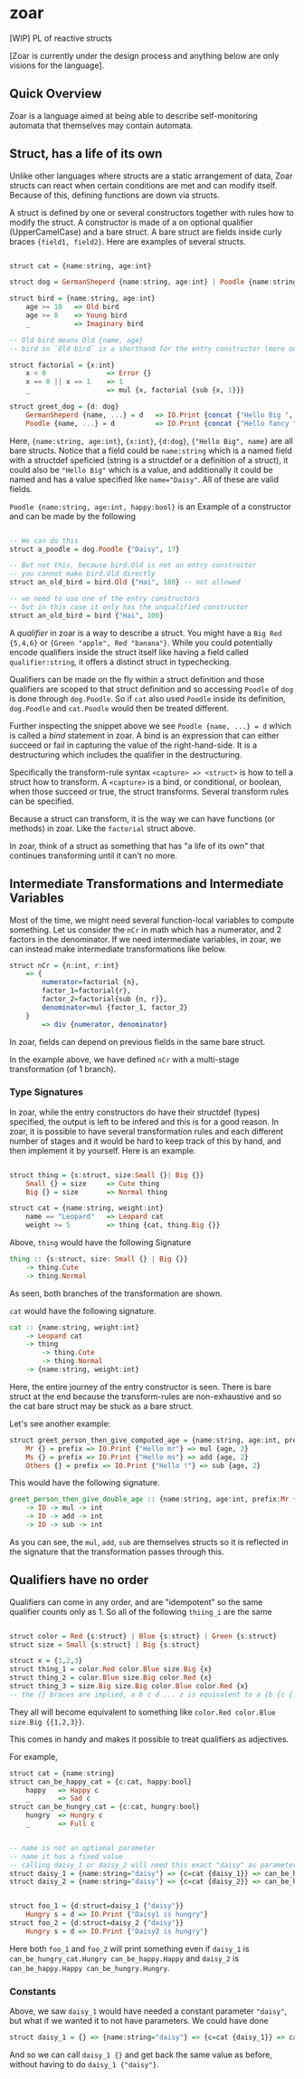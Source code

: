 # zoar

[WIP] PL of reactive structs

[Zoar is currently under the design process and anything below are only visions for the language].

## Quick Overview

Zoar is a language aimed at being able to describe self-monitoring automata that themselves may contain automata.

## Struct, has a life of its own

Unlike other languages where structs are a static arrangement of data, Zoar structs can react when certain conditions are met and can modify itself. Because of this, defining functions are down via structs.

A struct is defined by one or several constructors together with rules how to modify the struct. A constructor is made of a on optional qualifier (UpperCamelCase) and a bare struct. A bare struct are fields inside curly braces `{field1, field2}`. Here are examples of several structs.

```haskell

struct cat = {name:string, age:int}

struct dog = GermanSheperd {name:string, age:int} | Poodle {name:string, age:int, happy:bool}

struct bird = {name:string, age:int}
    age >= 10   => Old bird
    age >= 0    => Young bird
    _           => Imaginary bird

-- Old bird means Old {name, age}
-- bird in `Old bird` is a shorthand for the entry constructor (more on this below)

struct factorial = {x:int}
    x < 0               => Error {}
    x == 0 || x == 1    => 1
    _                   => mul {x, factorial {sub {x, 1}}}

struct greet_dog = {d: dog}
    GermanSheperd {name, ...} = d   => IO.Print {concat {"Hello Big ", name}}
    Poodle {name, ...} = d          => IO.Print {concat {"Hello fancy ", name, " poodle"}}
```

Here, `{name:string, age:int}`, `{x:int}`, `{d:dog}`, `{"Hello Big", name}` are all bare structs. Notice that a field could be `name:string` which is a named field with a structdef speficied (string is a structdef or a definition of a struct), it could also be `"Hello Big"` which is a value, and additionally it could be named and has a value specified like `name="Daisy"`. All of these are valid fields.

`Poodle {name:string, age:int, happy:bool}` is an Example of a constructor and can be made by the following

```haskell

-- We can do this
struct a_poodle = dog.Poodle {"Daisy", 17}

-- But not this, because bird.Old is not an entry constructor
-- you cannot make bird.Old directly
struct an_old_bird = bird.Old {"Hai", 100} -- not allowed

-- we need to use one of the entry constructors
-- but in this case it only has the unqualified constructor
struct an_old_bird = bird {"Hai", 100}
```

A _qualifier_ in zoar is a way to describe a struct. You might have a `Big Red {5,4,6}` or `{Green "apple", Red "banana"}`. While you could potentially encode qualifiers inside the struct itself like having a field called `qualifier:string`, it offers a distinct struct in typechecking.

Qualifiers can be made on the fly within a struct definition and those qualifiers are scoped to that struct definition and so accessing `Poodle` of `dog` is done through `dog.Poodle`. So if `cat` also used `Poodle` inside its definition, `dog.Poodle` and `cat.Poodle` would then be treated different.

Further inspecting the snippet above we see `Poodle {name, ...} = d` which is called a _bind_ statement in zoar. A bind is an expression that can either succeed or fail in capturing the value of the right-hand-side. It is a destructuring which includes the qualifier in the destructuring.

Specifically the transform-rule syntax `<capture> => <struct>` is how to tell a struct how to transform. A `<capture>` is a bind, or conditional, or boolean, when those succeed or true, the struct transforms. Several transform rules can be specified.

Because a struct can transform, it is the way we can have functions (or methods) in zoar. Like the `factorial` struct above.

In zoar, think of a struct as something that has "a life of its own" that continues transforming until it can't no more.

## Intermediate Transformations and Intermediate Variables

Most of the time, we might need several function-local variables to compute something. Let us consider the `nCr` in math which has a numerator, and 2 factors in the denominator. If we need intermediate variables, in zoar, we can instead make intermediate transformations like below.

```haskell
struct nCr = {n:int, r:int}
    => {
        numerator=factorial {n},
        factor_1=factorial{r},
        factor_2=factorial{sub {n, r}},
        denominator=mul {factor_1, factor_2}
    }
        => div {numerator, denominator}
```

In zoar, fields can depend on previous fields in the same bare struct.

In the example above, we have defined `nCr` with a multi-stage transformation (of 1 branch).

### Type Signatures

In zoar, while the entry constructors do have their structdef (types) specified, the output is left to be infered and this is for a good reason. In zoar, it is possible to have several transformation rules and each different number of stages and it would be hard to keep track of this by hand, and then implement it by yourself. Here is an example.

```haskell

struct thing = {s:struct, size:Small {}| Big {}}
    Small {} = size     => Cute thing
    Big {} = size       => Normal thing

struct cat = {name:string, weight:int}
    name == "Leopard"   => Leopard cat
    weight >= 5         => thing {cat, thing.Big {}}

```

Above, `thing` would have the following Signature

```haskell
thing :: {s:struct, size: Small {} | Big {}}
    -> thing.Cute
    -> thing.Normal
```

As seen, both branches of the transformation are shown.

`cat` would have the following signature.

```haskell
cat :: {name:string, weight:int}
    -> Leopard cat
    -> thing
        -> thing.Cute
        -> thing.Normal
    -> {name:string, weight:int}
```

Here, the entire journey of the entry constructor is seen. There is bare struct at the end because the transform-rules are non-exhaustive and so the cat bare struct may be stuck as a bare struct.

Let's see another example:

```haskell
struct greet_person_then_give_computed_age = {name:string, age:int, prefix:Mr {} | Ms {} | Others {}}
    Mr {} = prefix => IO.Print {"Hello mr"} => mul {age, 2}
    Ms {} = prefix => IO.Print {"Hello ms"} => add {age, 2}
    Others {} = prefix => IO.Print {"Hello !"} => sub {age, 2}
```

This would have the following signature.

```haskell
greet_person_then_give_double_age :: {name:string, age:int, prefix:Mr {} | Ms {} Others {}}
    -> IO -> mul -> int
    -> IO -> add -> int
    -> IO -> sub -> int
```

As you can see, the `mul`, `add`, `sub` are themselves structs so it is reflected in the signature that the transformation passes through this.

## Qualifiers have no order

Qualifiers can come in any order, and are "idempotent" so the same qualifier counts only as 1. So all of the following `thiing_i` are the same

```haskell

struct color = Red {s:struct} | Blue {s:struct} | Green {s:struct}
struct size = Small {s:struct} | Big {s:struct}

struct x = {1,2,3}
struct thing_1 = color.Red color.Blue size.Big {x}
struct thing_2 = color.Blue size.Big color.Red {x}
struct thing_3 = size.Big size.Big color.Blue color.Red {x}
-- the {} braces are implied, a b c d ... z is equivalent to a {b {c {... y {z}}}}
```

They all will become equivalent to something like `color.Red color.Blue size.Big {{1,2,3}}`.

This comes in handy and makes it possible to treat qualifiers as adjectives.

For example,

```haskell
struct cat = {name:string}
struct can_be_happy_cat = {c:cat, happy:bool}
    happy   => Happy c
    _       => Sad c
struct can_be_hungry_cat = {c:cat, hungry:bool}
    hungry  => Hungry c
    _       => Full c


-- name is not an optional parameter
-- name it has a fixed value
-- calling daisy_1 or daisy_2 will need this exact "daisy" as parameter
struct daisy_1 = {name:string="daisy"} => {c=cat {daisy_1}} => can_be_hungry_cat can_be_happy_cat {c}
struct daisy_2 = {name:string="daisy"} => {c=cat {daisy_2}} => can_be_happy_cat can_be_hungry_cat {c}


struct foo_1 = {d:struct=daisy_1 {"daisy"}}
    Hungry s = d => IO.Print {"Daisy1 is hungry"}
struct foo_2 = {d:struct=daisy_2 {"daisy"}}
    Hungry s = d => IO.Print {"Daisy2 is hungry"}
```

Here both `foo_1` and `foo_2` will print something even if `daisy_1` is `can_be_hungry_cat.Hungry can_be_happy.Happy` and `daisy_2` is `can_be_happy.Happy can_be_hungry.Hungry`.

### Constants

Above, we saw `daisy_1` would have needed a constant parameter `"daisy"`, but what if we wanted it to not have parameters. We could have done

```haskell
struct daisy_1 = {} => {name:string="daisy"} => {c=cat {daisy_1}} => can_be_hungry_cat can_be_happy_cat {c}
```

And so we can call `daisy_1 {}` and get back the same value as before, without having to do `daisy_1 {"daisy"}`.
